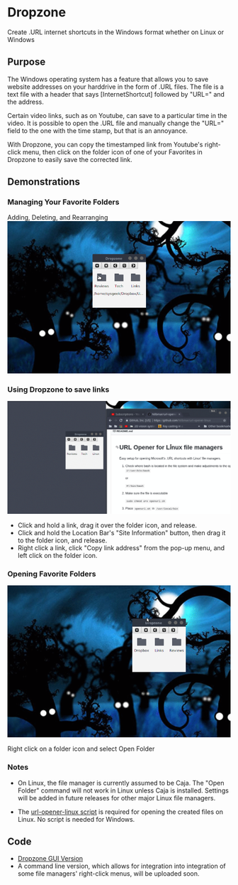 # Dropzone
Create .URL internet shortcuts in the Windows format whether on Linux or Windows



## Purpose
The Windows operating system has a feature that allows you to save website addresses on your harddrive in the form of .URL files. The file is a text file with a header that says [InternetShortcut] followed by "URL=" and the address. 

Certain video links, such as on Youtube, can save to a particular time in the video. It is possible to open the .URL file and manually change the "URL=" field to the one with the time stamp, but that is an annoyance.

With Dropzone, you can copy the timestamped link from Youtube's right-click menu, then click on the folder icon of one of your Favorites in Dropzone to easily save the corrected link.

## Demonstrations

### Managing Your Favorite Folders
Adding, Deleting, and Rearranging
![Managing favorite folders](/demo/Dropzone%20Favorites%202017-11-01%2023-41.gif?raw=true "Managing Favorites")



### Using Dropzone to save links
![Saving links](/demo/Dropzone%20Saving%202017-11-01%2023-15.gif?raw=true "Saving Links")
* Click and hold a link, drag it over the folder icon, and release.
* Click and hold the Location Bar's "Site Information" button, then drag it to the folder icon, and release.
* Right click a link, click "Copy link address" from the pop-up menu, and left click on the folder icon.



### Opening Favorite Folders
![Opening Favorite Folders](demo/Dropzone%20Open%20Folder%202017-11-02%2000-13.gif?raw=true "Opening Favorite folders")

Right click on a folder icon and select Open Folder

### Notes

* On Linux, the file manager is currently assumed to be Caja. The "Open Folder" command will not work in Linux unless Caja is installed. Settings will be added in future releases for other major Linux file managers.

* The [url-opener-linux script](https://github.com/Nilbmar/url-opener-linux) is required for opening the created files on Linux. No script is needed for Windows.


## Code
* [Dropzone GUI Version](https://github.com/Nilbmar/URLplayer/tree/master/src/com/nilbmar)
* A command line version, which allows for integration into integration of some file managers' right-click menus, will be uploaded soon.
